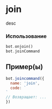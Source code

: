 # join
desc
### Использование
```php
bot.onjoin()
bot.joinCommand
```
## Пример(ы)

```javascript
bot.joincommand({
  name: 'join',
  code: `
`
// Возвращает: ...
})
```